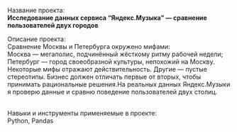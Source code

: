 Название проекта: 
<br>**Исследование данных сервиса “Яндекс.Музыка” — сравнение пользователей двух городов**

Описание проекта:
<br>Сравнение Москвы и Петербурга окружено мифами:
 <br>Москва — мегаполис, подчинённый жёсткому ритму рабочей недели;
 <br>Петербург — город своеобразной культуры, непохожий на Москву. 
 <br>Некоторые мифы отражают действительность. Другие — пустые стереотипы. Бизнес должен отличать первые от вторых, чтобы принимать рациональные решения.На реальных данных Яндекс.Музыки я проверю данные и сравню поведение пользователей двух столиц.

<br>Навыки и инструменты применяемые в проекте:
<br> Python, Pandas

